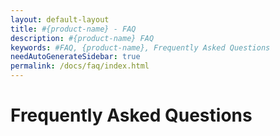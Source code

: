 ```yaml
---
layout: default-layout
title: #{product-name} - FAQ
description: #{product-name} FAQ
keywords: #FAQ, {product-name}, Frequently Asked Questions
needAutoGenerateSidebar: true
permalink: /docs/faq/index.html
---
```


# Frequently Asked Questions